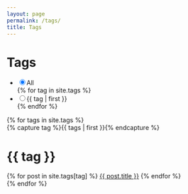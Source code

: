 ```yaml
---
layout: page
permalink: /tags/
title: Tags
---
```


<div class="tag">
  <h1>Tags</h1>
  <ul class="tag-collection">
    <li>
      <label class="hashtag selected"><input class="tag-nav" type="radio" name="tag" checked />All</label>
    </li>
    {% for tag in site.tags %}
      <li>
        <label class="hashtag"><input class="tag-nav" type="radio" name="tag" />{{ tag | first }}</label>
      </li>
    {% endfor %}
  </ul>
</div>

<div class="archive">
  {% for tags in site.tags %}
    <div class="tag-archive catalogue">
      {% capture tag %}{{ tags | first }}{% endcapture %}
      <h1>{{ tag }}</h1>
      {% for post in site.tags[tag] %}
        <a href="{{ post.url | prepent: site.baseurl }}" class="catalogue-item">{{ post.title }}</a>
      {% endfor %}
    </div>
  {% endfor %}
</div>

<script>
  {% include tag-nav.js %}
</script>
